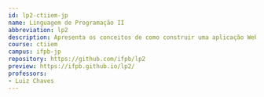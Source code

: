 ```yaml
---
id: lp2-ctiiem-jp
name: Linguagem de Programação II
abbreviation: lp2
description: Apresenta os conceitos de como construir uma aplicação Web com Back-end integrado com Front-end.
course: ctiiem
campus: ifpb-jp
repository: https://github.com/ifpb/lp2
preview: https://ifpb.github.io/lp2/
professors:
- Luiz Chaves
---
```

